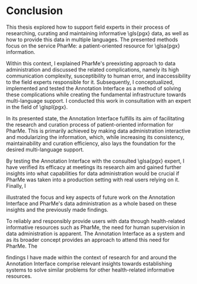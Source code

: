 # Conclusion

This thesis explored how to support field experts in their process of
researching, curating and maintaining informative \gls{pgx} data, as well as how
to provide this data in multiple languages. The presented methods focus on the
service PharMe: a patient-oriented resource for \glsa{pgx} information.

Within this context, I explained PharMe's preexisting approach to data
administration and discussed the related complications, namely its high
communication complexity, susceptibility to human error, and inaccessibility to
the field experts responsible for it. Subsequently, I conceptualized,
implemented and tested the Annotation Interface as a method of solving these
complications while creating the fundamental infrastructure towards
multi-language support. I conducted this work in consultation with an expert in
the field of \glspl{pgx}.

<!-- Until this point, your conclusion currently is rather a summmary; clearly state
your contributions with respect to the questions / problems you raised and
what you discussed regarding this -->

In its presented state, the Annotation Interface fulfills its aim of
facilitating the research and curation process of patient-oriented information
for PharMe. This is primarily achieved by making data administration interactive
  and modularizing the information, which, while increasing its consistency,
  maintainability and curation efficiency, also lays the foundation for the
  desired multi-language support.

By testing the Annotation Interface with the consulted \glsa{pgx} expert, I have
verified its efficacy at meetings its research aim and gained further insights
into what capabilities for data administration would be crucial if PharMe was
taken into a production setting with real users relying on it. Finally, I
<!-- From line 21 until here fits well; would add the capabilities for production
in a more prominent way, e.g., "however, to be used in a clinical setting, ..." -->
illustrated the focus and key aspects of future work on the Annotation Interface
and PharMe's data administration as a whole based on these insights and the
previously made findings.
<!-- This last part is summary again; what is the result? -->

To reliably and responsibly provide users with data through health-related
informative resources such as PharMe, the need for human supervision in data
administration is apparent. The Annotation Interface as a system and as its
broader concept provides an approach to attend this need for PharMe. The
<!-- This might be a good first sentence of the conclusion, although you do
not need to elaborate so much on the motivation ("human supervision"), this
should be in the Introduction (with reference) – only refer to it when you
state how you solved it -->
findings I have made within the context of research for and around the
Annotation Interface comprise relevant insights towards establishing systems to
solve similar problems for other health-related informative resources.
<!-- Would be good if you name those findings; but I like that you broaden the
scope here again :) -->
